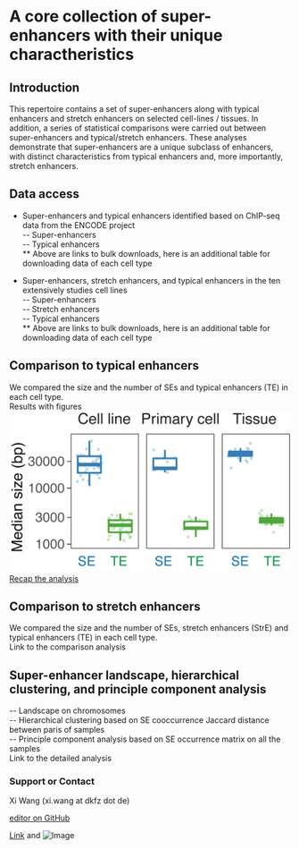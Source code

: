 # A core collection of super-enhancers with their unique charactheristics 

## Introduction
This repertoire contains a set of super-enhancers along with typical enhancers and stretch enhancers on selected cell-lines / tissues. In addition, a series of statistical comparisons were carried out between super-enhancers and typical/stretch enhancers. These analyses demonstrate that super-enhancers are a unique subclass of enhancers, with distinct characteristics from typical enhancers and, more importantly, stretch enhancers.  

## Data access
- Super-enhancers and typical enhancers identified based on ChIP-seq data from the ENCODE project   
-- Super-enhancers  
-- Typical enhancers  
** Above are links to bulk downloads, here is an additional table for downloading data of each cell type   

- Super-enhancers, stretch enhancers, and typical enhancers in the ten extensively studies cell lines   
-- Super-enhancers  
-- Stretch enhancers  
-- Typical enhancers  
** Above are links to bulk downloads, here is an additional table for downloading data of each cell type   
  
## Comparison to typical enhancers  
We compared the size and the number of SEs and typical enhancers (TE) in each cell type.  
Results with figures  
![Fig1](images/SEvsTE_size.tif)
[Recap the analysis](test.html)  
  
## Comparison to stretch enhancers  
We compared the size and the number of SEs, stretch enhancers (StrE) and typical enhancers (TE) in each cell type.  
Link to the comparison analysis  
  
## Super-enhancer landscape, hierarchical clustering, and principle component analysis  
-- Landscape on chromosomes  
-- Hierarchical clustering based on SE cooccurrence Jaccard distance between paris of samples  
-- Principle component analysis based on SE occurrence matrix on all the samples  
Link to the detailed analysis  
  
### Support or Contact
Xi Wang (xi.wang at dkfz dot de)

[editor on GitHub](https://github.com/sunlightwang/enhancer-repertoire/edit/master/index.md)

[Link](url) and ![Image](src)

